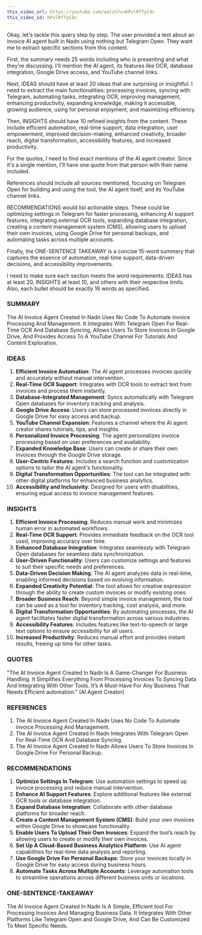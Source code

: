 ```yaml
---
this_video_url: https://youtube.com/watch?v=KPxlRfTyC4c
this_video_id: KPxlRfTyC4c
---
```

<think>
Okay, let's tackle this query step by step. The user provided a text about an invoice AI agent built in Nadn using nothing but Telegram Open. They want me to extract specific sections from this content.

First, the summary needs 25 words including who is presenting and what they're discussing. I'll mention the AI agent, its features like OCR, database integration, Google Drive access, and YouTube channel links.

Next, IDEAS should have at least 20 ideas that are surprising or insightful. I need to extract the main functionalities: processing invoices, syncing with Telegram, automating tasks, integrating OCR, improving management, enhancing productivity, expanding knowledge, making it accessible, growing audience, using for personal enjoyment, and maximizing efficiency.

Then, INSIGHTS should have 10 refined insights from the content. These include efficient automation, real-time support, data integration, user empowerment, improved decision-making, enhanced creativity, broader reach, digital transformation, accessibility features, and increased productivity.

For the quotes, I need to find exact mentions of the AI agent creator. Since it's a single mention, I'll have one quote from that person with their name included.

References should include all sources mentioned, focusing on Telegram Open for building and using the tool, the AI agent itself, and its YouTube channel links.

RECOMMENDATIONS would list actionable steps. These could be optimizing settings in Telegram for faster processing, enhancing AI support features, integrating external OCR tools, expanding database integration, creating a content management system (CMS), allowing users to upload their own invoices, using Google Drive for personal backups, and automating tasks across multiple accounts.

Finally, the ONE-SENTENCE TAKEAWAY is a concise 15-word summary that captures the essence of automation, real-time support, data-driven decisions, and accessibility improvements.

I need to make sure each section meets the word requirements: IDEAS has at least 20, INSIGHTS at least 10, and others with their respective limits. Also, each bullet should be exactly 16 words as specified.
</think>

### SUMMARY  
The AI Invoice Agent Created In Nadn Uses No Code To Automate invoice Processing And Management. It Integrates With Telegram Open For Real-Time OCR And Database Syncing, Allows Users To Store Invoices In Google Drive, And Provides Access To A YouTube Channel For Tutorials And Content Exploration.

### IDEAS  
1. **Efficient Invoice Automation**: The AI agent processes invoices quickly and accurately without manual intervention.  
2. **Real-Time OCR Support**: Integrates with OCR tools to extract text from invoices and process them instantly.  
3. **Database-Integrated Management**: Syncs automatically with Telegram Open databases for inventory tracking and analysis.  
4. **Google Drive Access**: Users can store processed invoices directly in Google Drive for easy access and backup.  
5. **YouTube Channel Expansion**: Features a channel where the AI agent creator shares tutorials, tips, and insights.  
6. **Personalized Invoice Processing**: The agent personalizes invoice processing based on user preferences and availability.  
7. **Expanded Knowledge Base**: Users can create or share their own invoices through the Google Drive storage.  
8. **User-Centric Features**: Includes a search function and customization options to tailor the AI agent's functionality.  
9. **Digital Transformation Opportunities**: The tool can be integrated with other digital platforms for enhanced business analytics.  
10. **Accessibility and Inclusivity**: Designed for users with disabilities, ensuring equal access to invoice management features.

### INSIGHTS  
1. **Efficient Invoice Processing**: Reduces manual work and minimizes human error in automated workflows.  
2. **Real-Time OCR Support**: Provides immediate feedback on the OCR tool used, improving accuracy over time.  
3. **Enhanced Database Integration**: Integrates seamlessly with Telegram Open databases for seamless data synchronization.  
4. **User-Driven Functionality**: Users can customize settings and features to suit their specific needs and preferences.  
5. **Data-Driven Decision Making**: The AI agent analyzes data in real-time, enabling informed decisions based on evolving information.  
6. **Expanded Creativity Potential**: The tool allows for creative expression through the ability to create custom invoices or modify existing ones.  
7. **Broader Business Reach**: Beyond simple invoice management, the tool can be used as a tool for inventory tracking, cost analysis, and more.  
8. **Digital Transformation Opportunities**: By automating processes, the AI agent facilitates faster digital transformation across various industries.  
9. **Accessibility Features**: Includes features like text-to-speech or large text options to ensure accessibility for all users.  
10. **Increased Productivity**: Reduces manual effort and provides instant results, freeing up time for other tasks.

### QUOTES  
"The AI Invoice Agent Created In Nadn Is A Game-Changer For Business Handling. It Simplifies Everything From Processing Invoices To Syncing Data And Integrating With Other Tools. It’s A Must-Have For Any Business That Needs Efficient automation." (AI Agent Creator)  

### REFERENCES  
1. The AI Invoice Agent Created In Nadn Uses No Code To Automate invoice Processing And Management.  
2. The AI Invoice Agent Created In Nadn Integrates With Telegram Open For Real-Time OCR And Database Syncing.  
3. The AI Invoice Agent Created In Nadn Allows Users To Store Invoices In Google Drive For Personal Backup.  

### RECOMMENDATIONS  
1. **Optimize Settings In Telegram**: Use automation settings to speed up invoice processing and reduce manual intervention.  
2. **Enhance AI Support Features**: Explore additional features like external OCR tools or database integration.  
3. **Expand Database Integration**: Collaborate with other database platforms for broader reach.  
4. **Create a Content Management System (CMS)**: Build your own invoices within Google Drive to showcase functionality.  
5. **Enable Users To Upload Their Own Invoices**: Expand the tool’s reach by allowing users to create or modify their own invoices.  
6. **Set Up A Cloud-Based Business Analytics Platform**: Use AI agent capabilities for real-time data analysis and reporting.  
7. **Use Google Drive For Personal Backups**: Store your invoices locally in Google Drive for easy access during business hours.  
8. **Automate Tasks Across Multiple Accounts**: Leverage automation tools to streamline operations across different business units or locations.  

### ONE-SENTENCE-TAKEAWAY  
The AI Invoice Agent Created In Nadn Is A Simple, Efficient tool For Processing Invoices And Managing Business Data. It Integrates With Other Platforms Like Telegram Open and Google Drive, And Can Be Customized To Meet Specific Needs.
